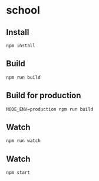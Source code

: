 # school

## Install

    npm install

## Build

    npm run build

## Build for production

    NODE_ENV=production npm run build

## Watch

    npm run watch

## Watch

    npm start